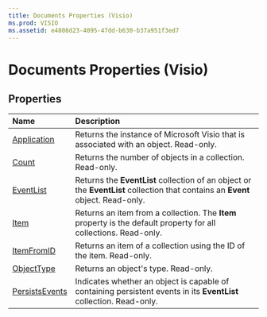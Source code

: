 ```yaml
---
title: Documents Properties (Visio)
ms.prod: VISIO
ms.assetid: e4808d23-4095-47dd-b630-b37a951f3ed7
---
```



# Documents Properties (Visio)

## Properties



|**Name**|**Description**|
|:-----|:-----|
|[Application](documents-application-property-visio.md)|Returns the instance of Microsoft Visio that is associated with an object. Read-only.|
|[Count](documents-count-property-visio.md)|Returns the number of objects in a collection. Read-only.|
|[EventList](documents-eventlist-property-visio.md)|Returns the  **EventList** collection of an object or the **EventList** collection that contains an **Event** object. Read-only.|
|[Item](documents-item-property-visio.md)|Returns an item from a collection. The  **Item** property is the default property for all collections. Read-only.|
|[ItemFromID](documents-itemfromid-property-visio.md)|Returns an item of a collection using the ID of the item. Read-only.|
|[ObjectType](documents-objecttype-property-visio.md)|Returns an object's type. Read-only.|
|[PersistsEvents](documents-persistsevents-property-visio.md)|Indicates whether an object is capable of containing persistent events in its  **EventList** collection. Read-only.|

